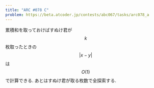 ```yaml
---
title: "ARC #078 C"
problem: https://beta.atcoder.jp/contests/abc067/tasks/arc078_a
---
```

累積和を取っておけばすぬけ君が $$ k $$ 枚取ったときの $$ \vert x-y \vert $$ は $$ O(1) $$ で計算できる. あとはすぬけ君が取る枚数で全探索する.
